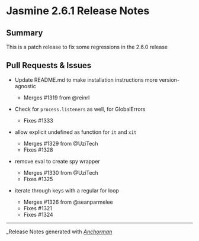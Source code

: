 # Jasmine 2.6.1 Release Notes

## Summary

This is a patch release to fix some regressions in the 2.6.0 release

## Pull Requests & Issues

* Update README.md to make installation instructions more version-agnostic
  - Merges #1319 from @reinrl

* Check for `process.listeners` as well, for GlobalErrors
  - Fixes #1333

* allow explicit undefined as function for `it` and `xit`
  - Merges #1329 from @UziTech
  - Fixes #1328

* remove eval to create spy wrapper
  - Merges #1330 from @UziTech
  - Fixes #1325

* iterate through keys with a regular for loop
  - Merges #1326 from @seanparmelee
  - Fixes #1321
  - Fixes #1324


------

_Release Notes generated with _[Anchorman](http://github.com/infews/anchorman)_

